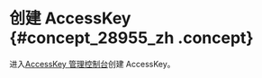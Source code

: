 # 创建 AccessKey {#concept_28955_zh .concept}

 

进入[AccessKey 管理控制台](https://ak-console.aliyun.com/#/accesskey)创建 AccessKey。

